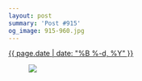```yaml
---
layout: post
summary: 'Post #915'
og_image: 915-960.jpg
---
```


<p>
 <time>
  <a href="/915">
   {{ page.date | date: "%B %-d, %Y" }}
  </a>
 </time>
 <a href="/915">
  <figure data-taken="10/7/2019">
   <img sizes="(min-width: 700px) 50vw, calc(100vw - 2rem)" src="{{ site.assets_url }}/915-480.jpg" srcset="{{ site.assets_url }}/915-240.jpg 240w, {{ site.assets_url }}/915-480.jpg 480w, {{ site.assets_url }}/915-720.jpg 720w, {{ site.assets_url }}/915-960.jpg 960w"/>
  </figure>
 </a>
</p>
